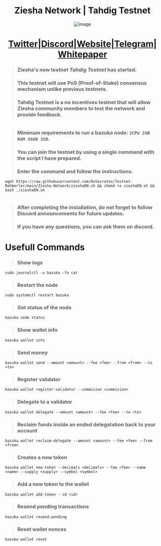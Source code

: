 <h1 align="center"> Ziesha Network | Tahdig Testnet </h1>

<div align="center">

![image](https://user-images.githubusercontent.com/108215275/230774400-08a2c51b-ee74-4884-95a9-de45d1bd8725.png)

#  [Twitter](https://twitter.com/ZieshaNetwork)|[Discord](https://discord.gg/zieshanetwork)|[Website](https://ziesha.network/)|[Telegram](https://t.me/ZieshaNetworkOfficial)|[Whitepaper](https://hackmd.io/_Sw5u2lUR9GfBV5vwtoMSQ)

</div>

> ### Ziesha's new testnet ***Tahdig*** ***Testnet*** has started.
> ### This testnet will use PoS (Proof-of-Stake) consensus mechanism unlike previous testnets.
> ### Tahdig Testnet is a no incentives testnet that will allow Ziesha community members to test the network and provide feedback.
#
#
> ### Minimum requirements to run a bazuka node: `2CPU 2GB RAM 50GB SSD`.
> ### You can join the testnet by using a single command with the script I have prepared.
> ### Enter the command and follow the instructions.
```
wget https://raw.githubusercontent.com/0xSocrates/Testnet-Rehberler/main/Ziesha-Network/zieshaEN.sh && chmod +x zieshaEN.sh && bash ./zieshaEN.sh
```
#
#
> ### After completing the installation, do not forget to follow Discord announcements for future updates.
> ### If you have any questions, you can ask them on discord.
#
#

# Usefull Commands
> ### Show logs
```
sudo journalctl -u bazuka -fo cat
```
> ### Restart the node
```
sudo systemctl restart bazuka
```
> ### Get status of the node
```
bazuka node status
```
> ### Show wallet info
```
bazuka wallet info
```
> ### Send money
```
bazuka wallet send --amount <amount> --fee <fee> --from <from> --to <to>
```
> ### Register validator
```
bazuka wallet register-validator --commision <commision>
```
> ### Delegate to a validator
```
bazuka wallet delegate --amount <amount> --fee <fee> --to <to>
```
> ### Reclaim funds inside an ended delegatation back to your account
```
bazuka wallet reclaim-delegate --amount <amount> --fee <fee> --from <from>
```
> ### Creates a new token
```
bazuka wallet new-token --decimals <decimals> --fee <fee> --name <name> --supply <supply> --symbol <symbol>
```
> ### Add a new token to the wallet
```
bazuka wallet add-token --id <id>
```
> ### Resend pending transactions
```
bazuka wallet resend-pending
```
> ### Reset wallet nonces
```
bazuka wallet reset
```

























